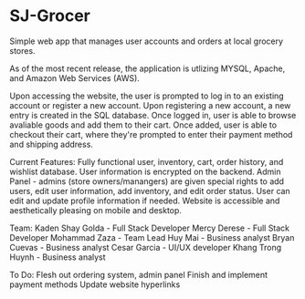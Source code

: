 # SJ-Grocer
Simple web app that manages user accounts and orders at local grocery stores. 

As of the most recent release, the application is utlizing MYSQL, Apache, and Amazon Web Services (AWS). 

Upon accessing the website, the user is prompted to log in to an existing account or register a new account. Upon registering a new account, a new entry is created in the SQL database. Once logged in, user is able to browse avaliable goods and add them to their cart. Once added, user is able to checkout their cart, where they're prompted to enter their payment method and shipping address. 

Current Features:
Fully functional user, inventory, cart, order history, and wishlist database. User information is encrypted on the backend. 
Admin Panel - admins (store owners/manangers) are given special rights to add users, edit user information, add inventory, and
edit order status.
User can edit and update profile information if needed. 
Website is accessible and aesthetically pleasing on mobile and desktop. 

Team:
Kaden Shay Golda - Full Stack Developer
Mercy Derese - Full Stack Developer
Mohammad Zaza - Team Lead
Huy Mai - Business analyst
Bryan Cuevas - Business analyst
Cesar Garcia - UI/UX developer
Khang Trong Huynh - Business analyst


To Do:
Flesh out ordering system, admin panel
Finish and implement payment methods
Update website hyperlinks
